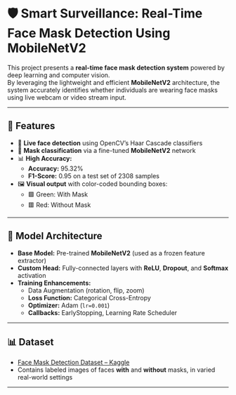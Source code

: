 # 🛡️ Smart Surveillance: Real-Time Face Mask Detection Using MobileNetV2

This project presents a **real-time face mask detection system** powered by deep learning and computer vision.  
By leveraging the lightweight and efficient **MobileNetV2** architecture, the system accurately identifies whether individuals are wearing face masks using live webcam or video stream input.

---

## 🚀 Features

- 🎥 **Live face detection** using OpenCV’s Haar Cascade classifiers  
- 🤖 **Mask classification** via a fine-tuned **MobileNetV2** network  
- 📊 **High Accuracy:**  
  - **Accuracy:** 95.32%  
  - **F1-Score:** 0.95 on a test set of 2308 samples  
- 🖼️ **Visual output** with color-coded bounding boxes:  
  - 🟩 Green: With Mask  
  - 🟥 Red: Without Mask  

---

## 🤖 Model Architecture

- **Base Model:** Pre-trained **MobileNetV2** (used as a frozen feature extractor)  
- **Custom Head:** Fully-connected layers with **ReLU**, **Dropout**, and **Softmax** activation  
- **Training Enhancements:**  
  - Data Augmentation (rotation, flip, zoom)  
  - **Loss Function:** Categorical Cross-Entropy  
  - **Optimizer:** Adam (`lr=0.001`)  
  - **Callbacks:** EarlyStopping, Learning Rate Scheduler  

---

## 📊 Dataset

- [Face Mask Detection Dataset – Kaggle](https://www.kaggle.com/datasets/shiekhburhan/face-mask-dataset?select=FMD_DATASET)  
- Contains labeled images of faces **with** and **without** masks, in varied real-world settings

---


